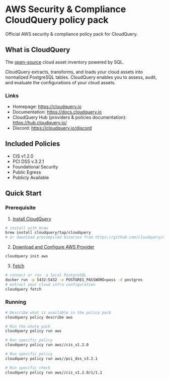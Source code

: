 # AWS Security & Compliance CloudQuery policy pack

Official AWS security & compliance policy pack for CloudQuery.

## What is CloudQuery

The [open-source](https://github.com/cloudquery/cloudquery) cloud asset inventory powered by SQL.

CloudQuery extracts, transforms, and loads your cloud assets into normalized PostgreSQL tables. CloudQuery enables you to assess, audit, and evaluate the configurations of your cloud assets.

### Links
* Homepage: https://cloudquery.io
* Documentation: https://docs.cloudquery.io
* CloudQuery Hub (providers & policies documentation): https://hub.cloudquery.io/
* Discord: https://cloudquery.io/discord

## Included Policies

- CIS v1.2.0
- PCI DSS v.3.2.1
- Foundational Security
- Public Egress
- Publicly Available 

## Quick Start

### Prerequisite

1. [Install CloudQuery](https://docs.cloudquery.io/docs/getting-started)

```bash 
# install with brew
brew install cloudquery/tap/cloudquery
# or download precompiled binaries from https://github.com/cloudquery/cloudquery/releases
```

2. [Download and Configure AWS Provider](https://docs.cloudquery.io/docs/cli/fetch/overview)

```bash
cloudquery init aws
```

3. [Fetch](https://hub.cloudquery.io/providers/cloudquery/aws/latest)

```bash
# connect or run  a local PostgreSQL
docker run -p 5432:5432 -e POSTGRES_PASSWORD=pass -d postgres
# extract your cloud infra configuration
cloudquery fetch
```

### Running

```bash
# Describe what is available in the policy pack
cloudquery policy describe aws

# Run the whole pack
cloudquery policy run aws

# Run specific policy
cloudquery policy run aws//cis_v1.2.0

# Run specific policy
cloudquery policy run aws//pci_dss_v3.2.1

# Run specific check
cloudquery policy run aws//cis_v1.2.0/1/1.1
```
